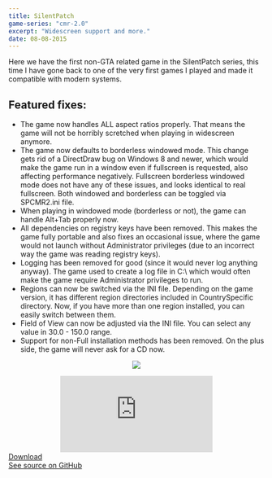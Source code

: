 ```yaml
---
title: SilentPatch
game-series: "cmr-2.0"
excerpt: "Widescreen support and more."
date: 08-08-2015
---
```


Here we have the first non-GTA related game in the SilentPatch series, this time I have gone back to one of the very first games I played and made it compatible with modern systems.

## Featured fixes:
* The game now handles ALL aspect ratios properly.
That means the game will not be horribly scretched when playing in widescreen anymore.
* The game now defaults to borderless windowed mode. This change gets rid of a DirectDraw bug on Windows 8 and newer,
which would make the game run in a window even if fullscreen is requested, also affecting performance negatively.
Fullscreen borderless windowed mode does not have any of these issues, and looks identical to real fullscreen.
Both windowed and borderless can be toggled via SPCMR2.ini file.
* When playing in windowed mode (borderless or not), the game can handle Alt+Tab properly now.
* All dependencies on registry keys have been removed. This makes the game fully portable and also fixes an
occasional issue, where the game would not launch without Administrator privileges (due to an incorrect way
the game was reading registry keys).
* Logging has been removed for good (since it would never log anything anyway). The game used to create
a log file in C:\ which would often make the game require Administrator privileges to run.
* Regions can now be switched via the INI file. Depending on the game version, it has different region directories
included in CountrySpecific directory. Now, if you have more than one region installed, you can easily switch
between them.
* Field of View can now be adjusted via the INI file. You can select any value in 30.0 - 150.0 range.
* Support for non-Full installation methods has been removed. On the plus side, the game will never ask for a CD now.

<p class="mod-screenshot" align="center">
<a href="https://i.imgur.com/4mdV2aV.jpg"><img src="https://i.imgur.com/4mdV2aVl.jpg"></a>
</p>

<div align="center" class="video-container">
<iframe src="https://www.youtube.com/embed/p0HMeN27Rcw" frameborder="0" allowfullscreen></iframe>
</div>

<div class="container">
<div class="row form-group"><a href="https://github.com/CookiePLMonster/SilentPatchCMR2/releases/download/BETA1/silentpatch_cmr2.zip" class="btn btn-primary btn-lg" role="button">Download</a></div>
<div class="row form-group"><a href="https://github.com/CookiePLMonster/SilentPatchCMR2" class="btn btn-success btn-lg" role="button">See source on GitHub</a></div>
</div>
